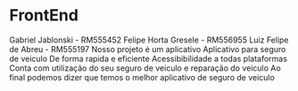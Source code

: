 # FrontEnd
Gabriel Jablonski - RM555452
Felipe Horta Gresele - RM556955
Luiz Felipe de Abreu - RM555197
Nosso projeto é um aplicativo
Aplicativo para seguro de veiculo
De forma rapida e eficiente
Acessibibilidade a todas plataformas
Conta com utilização do seu seguro de veiculo e reparação do veiculo 
Ao final podemos dizer que temos o melhor aplicativo de seguro de veiculo
